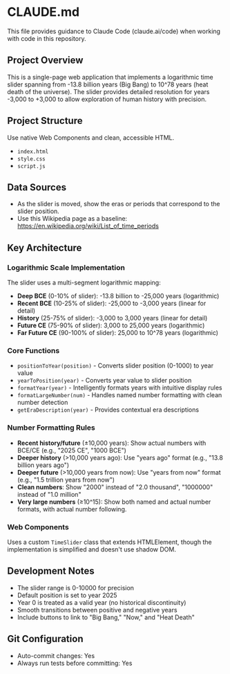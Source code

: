 # CLAUDE.md

This file provides guidance to Claude Code (claude.ai/code) when working with code in this repository.

## Project Overview

This is a single-page web application that implements a logarithmic time slider spanning from -13.8 billion years (Big Bang) to 10^78 years (heat death of the universe). The slider provides detailed resolution for years -3,000 to +3,000 to allow exploration of human history with precision.

## Project Structure

Use native Web Components and clean, accessible HTML.

- `index.html`
- `style.css`
- `script.js`

## Data Sources
- As the slider is moved, show the eras or periods that correspond to the slider position. 
- Use this Wikipedia page as a baseline: https://en.wikipedia.org/wiki/List_of_time_periods

## Key Architecture

### Logarithmic Scale Implementation

The slider uses a multi-segment logarithmic mapping:
- **Deep BCE** (0-10% of slider): -13.8 billion to -25,000 years (logarithmic)
- **Recent BCE** (10-25% of slider): -25,000 to -3,000 years (linear for detail)
- **History** (25-75% of slider): -3,000 to 3,000 years (linear for detail)
- **Future CE** (75-90% of slider): 3,000 to 25,000 years (logarithmic)
- **Far Future CE** (90-100% of slider): 25,000 to 10^78 years (logarithmic)

### Core Functions

- `positionToYear(position)` - Converts slider position (0-1000) to year value
- `yearToPosition(year)` - Converts year value to slider position  
- `formatYear(year)` - Intelligently formats years with intuitive display rules
- `formatLargeNumber(num)` - Handles named number formatting with clean number detection
- `getEraDescription(year)` - Provides contextual era descriptions

### Number Formatting Rules

- **Recent history/future** (±10,000 years): Show actual numbers with BCE/CE (e.g., "2025 CE", "1000 BCE")
- **Deeper history** (>10,000 years ago): Use "years ago" format (e.g., "13.8 billion years ago")
- **Deeper future** (>10,000 years from now): Use "years from now" format (e.g., "1.5 trillion years from now")
- **Clean numbers**: Show "2000" instead of "2.0 thousand", "1000000" instead of "1.0 million"
- **Very large numbers** (≥10^15): Show both named and actual number formats, with actual number following.

### Web Components

Uses a custom `TimeSlider` class that extends HTMLElement, though the implementation is simplified and doesn't use shadow DOM.

## Development Notes

- The slider range is 0-10000 for precision
- Default position is set to year 2025
- Year 0 is treated as a valid year (no historical discontinuity)
- Smooth transitions between positive and negative years
- Include buttons to link to "Big Bang," "Now," and "Heat Death"

## Git Configuration
  - Auto-commit changes: Yes
  - Always run tests before committing: Yes
  
